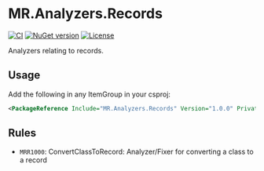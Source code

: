 # MR.Analyzers.Records

[![CI](https://github.com/mrahhal/MR.Analyzers.Records/actions/workflows/ci.yml/badge.svg)](https://github.com/mrahhal/MR.Analyzers.Records/actions/workflows/ci.yml)
[![NuGet version](https://badge.fury.io/nu/MR.Analyzers.Records.svg)](https://www.nuget.org/packages/MR.Analyzers.Records)
[![License](https://img.shields.io/badge/license-MIT-blue.svg)](https://opensource.org/licenses/MIT)

Analyzers relating to records.

## Usage

Add the following in any ItemGroup in your csproj:
```xml
<PackageReference Include="MR.Analyzers.Records" Version="1.0.0" PrivateAssets="All" />
```

## Rules

- `MRR1000`: ConvertClassToRecord: Analyzer/Fixer for converting a class to a record
